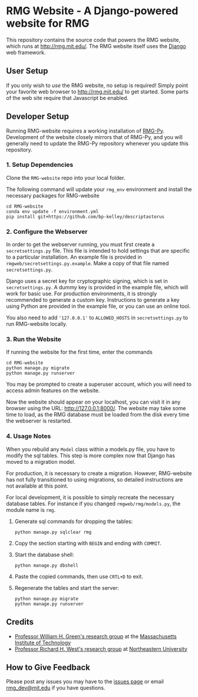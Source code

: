 # RMG Website - A Django-powered website for RMG

This repository contains the source code that powers the RMG website, which runs at http://rmg.mit.edu/.
The RMG website itself uses the [Django](http://www.djangoproject.com/) web framework.

## User Setup

If you only wish to *use* the RMG website, no setup is required!
Simply point your favorite web browser to http://rmg.mit.edu/ to get started.
Some parts of the web site require that Javascript be enabled.

## Developer Setup

Running RMG-website requires a working installation of [RMG-Py](http://github.com/ReactionMechanismGenerator/RMG-Py). 
Development of the website closely mirrors that of RMG-Py, and you will generally need to update the RMG-Py repository whenever you update this repository.

### 1. Setup Dependencies
Clone the `RMG-website` repo into your local folder.  

The following command will update your `rmg_env` environment and install the necessary packages for RMG-website
```
cd RMG-website
conda env update -f environment.yml
pip install git+https://github.com/bp-kelley/descriptastorus
```

### 2. Configure the Webserver
In order to get the webserver running, you must first create a `secretsettings.py` file.
This file is intended to hold settings that are specific to a particular installation.
An example file is provided in `rmgweb/secretsettings.py.example`.
Make a copy of that file named `secretsettings.py`.

Django uses a secret key for cryptographic signing, which is set in `secretsettings.py`.
A dummy key is provided in the example file, which will work for basic use.
For production environments, it is strongly recommended to generate a custom key.
Instructions to generate a key using Python are provided in the example file, or you can use an online tool.

You also need to add `'127.0.0.1'` to `ALLOWED_HOSTS` in `secretsettings.py` to run RMG-website locally.

### 3. Run the Website
If running the website for the first time, enter the commands
```
cd RMG-website
python manage.py migrate
python manage.py runserver
```

You may be prompted to create a superuser account, which you will need to access admin features on the website.

Now the website should appear on your localhost, you can visit it in any browser using the URL: http://127.0.0.1:8000/.
The website may take some time to load, as the RMG database must be loaded from the disk every time the webserver is restarted.

### 4. Usage Notes
When you rebuild any `Model` class within a models.py file, you have to modify the sql tables. This step is more complex now that Django has moved to a migration model.

For production, it is necessary to create a migration. However, RMG-website has not fully transitioned to using migrations, so detailed instructions are not available at this point.

For local development, it is possible to simply recreate the necessary database tables. For instance if you changed `rmgweb/rmg/models.py`, the module name is `rmg`.

1. Generate sql commands for dropping the tables:

    ```
    python manage.py sqlclear rmg
    ```

2. Copy the section starting with `BEGIN` and ending with `COMMIT`.
3. Start the database shell:

    ```
    python manage.py dbshell
    ```

4. Paste the copied commands, then use `CRTL+D` to exit.
5. Regenerate the tables and start the server:

    ```
    python manage.py migrate
    python manage.py runserver
    ```

## Credits
- [Professor William H. Green's research group](http://cheme.scripts.mit.edu/green-group/) at the 
[Massachusetts Institute of Technology](http://web.mit.edu/) 
- [Professor Richard H. West's research group](http://www.northeastern.edu/comocheng/) at 
[Northeastern University](http://www.northeastern.edu/)

## How to Give Feedback

Please post any issues you may have to the [issues page](https://github.com/ReactionMechanismGenerator/RMG-website/issues/) or email [rmg_dev@mit.edu](mailto:rmg_dev@mit.edu) if you have questions.
